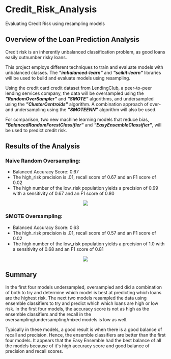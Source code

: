 # Credit_Risk_Analysis

Evaluating Credit Risk using resampling models

## Overview of the Loan Prediction Analysis

Credit risk is an inherently unbalanced classification problem, as good loans easily outnumber risky loans. 

This project employs different techniques to train and evaluate models with unbalanced classes. The ***"imbalanced-learn"*** and ***"scikit-learn"*** libraries will be used to build and evaluate models using resampling.

Using the credit card credit dataset from LendingClub, a peer-to-peer lending services company, the data will be oversampled using the ***"RandomOverSampler"*** and ***"SMOTE"*** algorithms, and undersampled using the ***"ClusterCentroids"*** algorithm. A combination approach of over- and undersampling using the ***"SMOTEENN"*** algorithm will also be used.

For comparison, two new machine learning models that reduce bias, ***"BalancedRandomForestClassifier"*** and ***"EasyEnsembleClassifier"***, will be used to predict credit risk. 



## Results of the Analysis

### **Naive Random Oversampling:**

- Balanced Accuracy Score: 0.67
- The high_risk precision is .01, recall score of 0.67 and an F1 score of 0.02
- The high number of the low_risk population yields a precision of 0.99 with a sensitivity of 0.67 and an F1 score of 0.80

<p align="center">
<image src = "https://user-images.githubusercontent.com/82583576/130167999-cf551ceb-dabf-4904-8773-87561ed5a78c.png"
</p>

  
  
### **SMOTE Oversampling:**
  
- Balanced Accuracy Score: 0.63
- The high_risk precision is .01, recall score of 0.57 and an F1 score of 0.02
- The high number of the low_risk population yields a precision of 1.0 with a sensitivity of 0.68 and an F1 score of 0.81
  
<p align="center">
<image src = "https://user-images.githubusercontent.com/82583576/130170081-10fc30c0-84eb-4de8-8b62-9abc61844527.png"
</p>
  





## Summary

In the first four models undersampled, oversampled and did a combination of both to try and determine which model is best at predicting which loans are the highest risk. 
The next two models resampled the data using ensemble classifiers to try and predict which which loans are high or low risk. 
In the first four models, the accuracy score is not as high as the ensemble classifiers and the recall in the oversampling/undersampling/mixed models is low as well. 

Typically in these models, a good result is when there is a good balance of recall and precision. Hence, the ensemble classifiers are better than the first four models.
It appears that the Easy Ensemble had the best balance of all the models because of it's high accuracy score and good balance of precision and recall scores.

